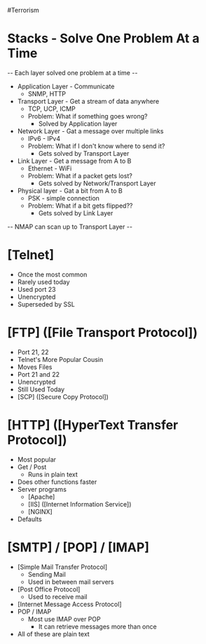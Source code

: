 #Terrorism
# Stacks - Solve One Problem At a Time
-- Each layer solved one problem at a time --
- Application Layer - Communicate
	- SNMP, HTTP
- Transport Layer - Get a stream of data anywhere
	- TCP, UCP, ICMP
	- Problem: What if something goes wrong?
		- Solved by Application layer
- Network Layer - Gat a message over multiple links
	- IPv6 - IPv4
	- Problem: What if I don't know where to send it?
		- Gets solved by Transport Layer
- Link Layer - Get a message from A to B
	- Ethernet - WiFi
	- Problem: What if a packet gets lost?
		- Gets solved by Network/Transport Layer
- Physical layer - Gat a bit from A to B 
	- PSK - simple connection
	- Problem: What if a bit gets flipped??
		- Gets solved by Link Layer

-- NMAP can scan up to Transport Layer --

# [Telnet]
- Once the most common
- Rarely used today
- Used port 23
- Unencrypted
- Superseded by SSL

# [FTP] ([File Transport Protocol])
- Port 21, 22
- Telnet's More Popular Cousin
- Moves Files
- Port 21 and 22
- Unencrypted
- Still Used Today
- [SCP] ([Secure Copy Protocol])

# [HTTP] ([HyperText Transfer Protocol])
- Most popular
- Get / Post
	- Runs in plain text
- Does other functions faster
- Server programs
	- [Apache]
	- [IIS] ([Internet Information Service])
	- [NGINX]
- Defaults

# [SMTP] / [POP] / [IMAP]
- [Simple Mail Transfer Protocol]
	- Sending Mail
	- Used in between mail servers
- [Post Office Protocol]
	- Used to receive mail
- [Internet Message Access Protocol]
- POP / IMAP
	- Most use IMAP over POP
		- It can retrieve messages more than once
- All of these are plain text